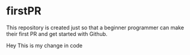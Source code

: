 # firstPR
This repository is created just so that a beginner programmer can make their first PR and get started with Github.

Hey This is my change in code
